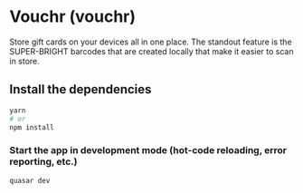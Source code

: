 # Vouchr (vouchr)

Store gift cards on your devices all in one place.
The standout feature is the SUPER-BRIGHT barcodes that are created locally that make it easier to scan in store.

## Install the dependencies
```bash
yarn
# or
npm install
```

### Start the app in development mode (hot-code reloading, error reporting, etc.)
```bash
quasar dev
```